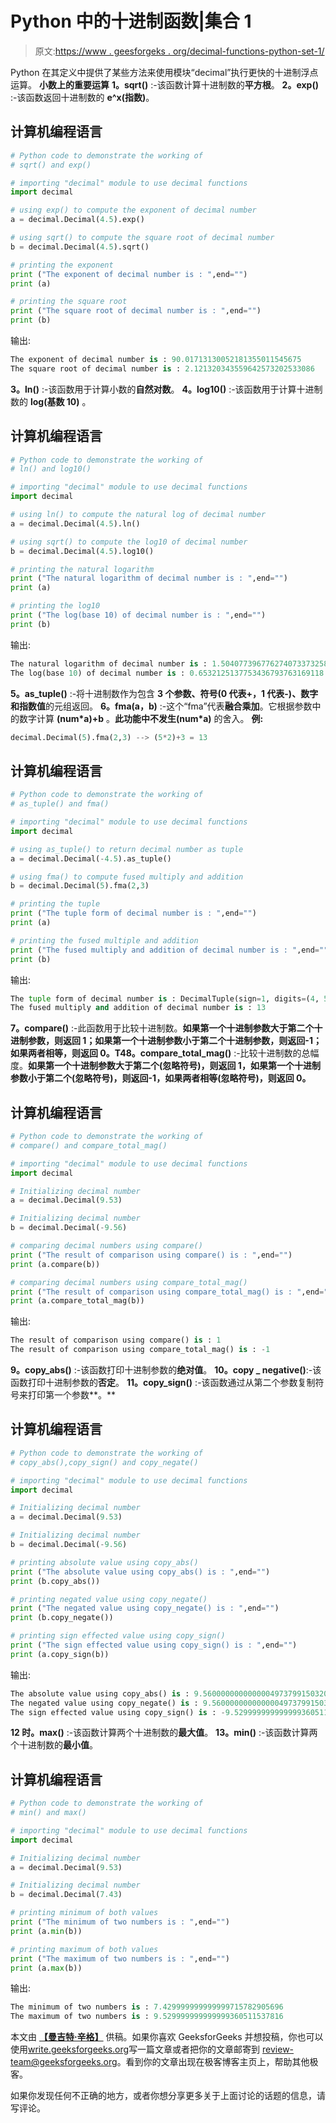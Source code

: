 # Python 中的十进制函数|集合 1

> 原文:[https://www . geesforgeks . org/decimal-functions-python-set-1/](https://www.geeksforgeeks.org/decimal-functions-python-set-1/)

Python 在其定义中提供了某些方法来使用模块“decimal”执行更快的十进制浮点运算。
**小数上的重要运算**
**1。sqrt()** :-该函数计算十进制数的**平方根**。
**2。exp()** :-该函数返回十进制数的 **e^x(指数)**。

## 计算机编程语言

```py
# Python code to demonstrate the working of
# sqrt() and exp()

# importing "decimal" module to use decimal functions
import decimal

# using exp() to compute the exponent of decimal number
a = decimal.Decimal(4.5).exp()

# using sqrt() to compute the square root of decimal number
b = decimal.Decimal(4.5).sqrt()

# printing the exponent
print ("The exponent of decimal number is : ",end="")
print (a)

# printing the square root
print ("The square root of decimal number is : ",end="")
print (b)
```

输出:

```py
The exponent of decimal number is : 90.01713130052181355011545675
The square root of decimal number is : 2.121320343559642573202533086
```

**3。ln()** :-该函数用于计算小数的**自然对数**。
**4。log10()** :-该函数用于计算十进制数的 **log(基数 10)** 。

## 计算机编程语言

```py
# Python code to demonstrate the working of
# ln() and log10()

# importing "decimal" module to use decimal functions
import decimal

# using ln() to compute the natural log of decimal number
a = decimal.Decimal(4.5).ln()

# using sqrt() to compute the log10 of decimal number
b = decimal.Decimal(4.5).log10()

# printing the natural logarithm
print ("The natural logarithm of decimal number is : ",end="")
print (a)

# printing the log10
print ("The log(base 10) of decimal number is : ",end="")
print (b)
```

输出:

```py
The natural logarithm of decimal number is : 1.504077396776274073373258352
The log(base 10) of decimal number is : 0.6532125137753436793763169118
```

**5。as_tuple()** :-将十进制数作为包含 **3 个参数、符号(0 代表+，1 代表-)、数字和指数值**的元组返回。
**6。fma(a，b)** :-这个“fma”代表**融合乘加**。它根据参数中的数字计算 **(num*a)+b** 。**此功能中不发生(num*a)** 的舍入。
**例:**

```py
decimal.Decimal(5).fma(2,3) --> (5*2)+3 = 13
```

## 计算机编程语言

```py
# Python code to demonstrate the working of
# as_tuple() and fma()

# importing "decimal" module to use decimal functions
import decimal

# using as_tuple() to return decimal number as tuple
a = decimal.Decimal(-4.5).as_tuple()

# using fma() to compute fused multiply and addition
b = decimal.Decimal(5).fma(2,3)

# printing the tuple
print ("The tuple form of decimal number is : ",end="")
print (a)

# printing the fused multiple and addition
print ("The fused multiply and addition of decimal number is : ",end="")
print (b)
```

输出:

```py
The tuple form of decimal number is : DecimalTuple(sign=1, digits=(4, 5), exponent=-1)
The fused multiply and addition of decimal number is : 13
```

**7。compare()** :-此函数用于比较十进制数。**如果第一个十进制参数大于第二个十进制参数，则返回 1；如果第一个十进制参数小于第二个十进制参数，则返回-1；如果两者相等，则返回 0。**T4**8。compare_total_mag()** :-比较十进制数的总幅度。**如果第一个十进制参数大于第二个(忽略符号)，则返回 1，如果第一个十进制参数小于第二个(忽略符号)，则返回-1，如果两者相等(忽略符号)，则返回 0。**

## 计算机编程语言

```py
# Python code to demonstrate the working of
# compare() and compare_total_mag()

# importing "decimal" module to use decimal functions
import decimal

# Initializing decimal number
a = decimal.Decimal(9.53)

# Initializing decimal number
b = decimal.Decimal(-9.56)

# comparing decimal numbers using compare()
print ("The result of comparison using compare() is : ",end="")
print (a.compare(b))

# comparing decimal numbers using compare_total_mag()
print ("The result of comparison using compare_total_mag() is : ",end="")
print (a.compare_total_mag(b))
```

输出:

```py
The result of comparison using compare() is : 1
The result of comparison using compare_total_mag() is : -1
```

**9。copy_abs()** :-该函数打印十进制参数的**绝对值**。
**10。copy _ negative()**:-该函数打印十进制参数的**否定**。
**11。copy_sign()** :-该函数通过从第二个参数复制符号来打印第一个参数**。** 

## 计算机编程语言

```py
# Python code to demonstrate the working of
# copy_abs(),copy_sign() and copy_negate()

# importing "decimal" module to use decimal functions
import decimal

# Initializing decimal number
a = decimal.Decimal(9.53)

# Initializing decimal number
b = decimal.Decimal(-9.56)

# printing absolute value using copy_abs()
print ("The absolute value using copy_abs() is : ",end="")
print (b.copy_abs())

# printing negated value using copy_negate()
print ("The negated value using copy_negate() is : ",end="")
print (b.copy_negate())

# printing sign effected value using copy_sign()
print ("The sign effected value using copy_sign() is : ",end="")
print (a.copy_sign(b))
```

输出:

```py
The absolute value using copy_abs() is : 9.5600000000000004973799150320701301097869873046875
The negated value using copy_negate() is : 9.5600000000000004973799150320701301097869873046875
The sign effected value using copy_sign() is : -9.5299999999999993605115378159098327159881591796875
```

**12 时。max()** :-该函数计算两个十进制数的**最大值**。
**13。min()** :-该函数计算两个十进制数的**最小值**。

## 计算机编程语言

```py
# Python code to demonstrate the working of
# min() and max()

# importing "decimal" module to use decimal functions
import decimal

# Initializing decimal number
a = decimal.Decimal(9.53)

# Initializing decimal number
b = decimal.Decimal(7.43)

# printing minimum of both values
print ("The minimum of two numbers is : ",end="")
print (a.min(b))

# printing maximum of both values
print ("The maximum of two numbers is : ",end="")
print (a.max(b))
```

输出:

```py
The minimum of two numbers is : 7.429999999999999715782905696
The maximum of two numbers is : 9.529999999999999360511537816
```

本文由 [**【曼吉特·辛格】**](https://auth.geeksforgeeks.org/profile.php?user=manjeet_04&list=practice) 供稿。如果你喜欢 GeeksforGeeks 并想投稿，你也可以使用[write.geeksforgeeks.org](https://write.geeksforgeeks.org)写一篇文章或者把你的文章邮寄到 review-team@geeksforgeeks.org。看到你的文章出现在极客博客主页上，帮助其他极客。

如果你发现任何不正确的地方，或者你想分享更多关于上面讨论的话题的信息，请写评论。
